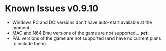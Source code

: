 # Known Issues v0.9.10
* Windows PC and DC versions don't have auto-start available at the moment.
* MAC and N64 Emu versions of the game are not supported... ***yet***.
* PAL versions of the game are not supported (and have no current plans to include them).
